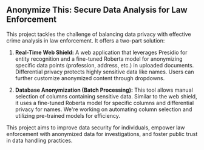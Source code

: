 ## Anonymize This: Secure Data Analysis for Law Enforcement

This project tackles the challenge of balancing data privacy with effective crime analysis in law enforcement. It offers a two-part solution:

1. **Real-Time Web Shield:** A web application that leverages Presidio for entity recognition and a fine-tuned Roberta model for anonymizing specific data points (profession, address, etc.) in uploaded documents. Differential privacy protects highly sensitive data like names. Users can further customize anonymized content through dropdowns.

2. **Database Anonymization (Batch Processing):** This tool allows manual selection of columns containing sensitive data. Similar to the web shield, it uses a fine-tuned Roberta model for specific columns and differential privacy for names. We're working on automating column selection and utilizing pre-trained models for efficiency.

This project aims to improve data security for individuals, empower law enforcement with anonymized data for investigations, and foster public trust in data handling practices.

